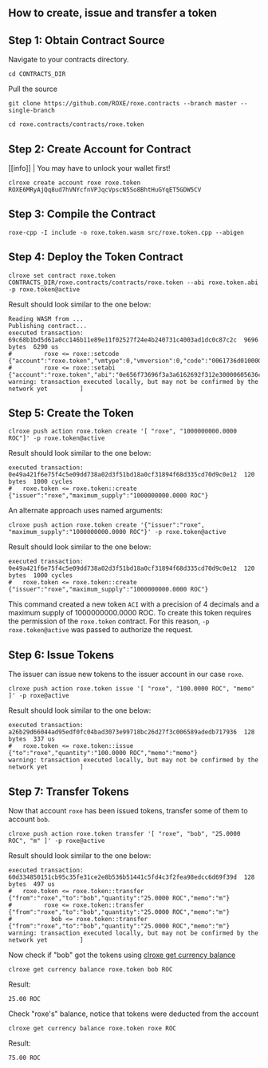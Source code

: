 ## How to create, issue and transfer a token

## Step 1: Obtain Contract Source

Navigate to your contracts directory.

```text
cd CONTRACTS_DIR
```

Pull the source
```text
git clone https://github.com/ROXE/roxe.contracts --branch master --single-branch
```

```text
cd roxe.contracts/contracts/roxe.token
```

## Step 2: Create Account for Contract
[[info]]
| You may have to unlock your wallet first!

```shell
clroxe create account roxe roxe.token ROXE6MRyAjQq8ud7hVNYcfnVPJqcVpscN5So8BhtHuGYqET5GDW5CV
```

## Step 3: Compile the Contract

```shell
roxe-cpp -I include -o roxe.token.wasm src/roxe.token.cpp --abigen
```

## Step 4: Deploy the Token Contract

```shell
clroxe set contract roxe.token CONTRACTS_DIR/roxe.contracts/contracts/roxe.token --abi roxe.token.abi -p roxe.token@active
```

Result should look similar to the one below:
```shell
Reading WASM from ...
Publishing contract...
executed transaction: 69c68b1bd5d61a0cc146b11e89e11f02527f24e4b240731c4003ad1dc0c87c2c  9696 bytes  6290 us
#         roxe <= roxe::setcode               {"account":"roxe.token","vmtype":0,"vmversion":0,"code":"0061736d0100000001aa011c60037f7e7f0060047f...
#         roxe <= roxe::setabi                {"account":"roxe.token","abi":"0e656f73696f3a3a6162692f312e30000605636c6f73650002056f776e6572046e61...
warning: transaction executed locally, but may not be confirmed by the network yet         ]
```

## Step 5: Create the Token

```shell
clroxe push action roxe.token create '[ "roxe", "1000000000.0000 ROC"]' -p roxe.token@active
```

Result should look similar to the one below:
```shell
executed transaction: 0e49a421f6e75f4c5e09dd738a02d3f51bd18a0cf31894f68d335cd70d9c0e12  120 bytes  1000 cycles
#   roxe.token <= roxe.token::create          {"issuer":"roxe","maximum_supply":"1000000000.0000 ROC"}
```

An alternate approach uses named arguments:

```shell
clroxe push action roxe.token create '{"issuer":"roxe", "maximum_supply":"1000000000.0000 ROC"}' -p roxe.token@active
```

Result should look similar to the one below:
```shell
executed transaction: 0e49a421f6e75f4c5e09dd738a02d3f51bd18a0cf31894f68d335cd70d9c0e12  120 bytes  1000 cycles
#   roxe.token <= roxe.token::create          {"issuer":"roxe","maximum_supply":"1000000000.0000 ROC"}
```
This command created a new token `ACI` with a precision of 4 decimals and a maximum supply of 1000000000.0000 ROC.  To create this token requires the permission of the `roxe.token` contract. For this reason, `-p roxe.token@active` was passed to authorize the request.

## Step 6: Issue Tokens

The issuer can issue new tokens to the issuer account in our case `roxe`.

```text
clroxe push action roxe.token issue '[ "roxe", "100.0000 ROC", "memo" ]' -p roxe@active
```

Result should look similar to the one below:
```shell
executed transaction: a26b29d66044ad95edf0fc04bad3073e99718bc26d27f3c006589adedb717936  128 bytes  337 us
#   roxe.token <= roxe.token::issue           {"to":"roxe","quantity":"100.0000 ROC","memo":"memo"}
warning: transaction executed locally, but may not be confirmed by the network yet         ]
```

## Step 7: Transfer Tokens

Now that account `roxe` has been issued tokens, transfer some of them to account `bob`.

```shell
clroxe push action roxe.token transfer '[ "roxe", "bob", "25.0000 ROC", "m" ]' -p roxe@active
```

Result should look similar to the one below:
```text
executed transaction: 60d334850151cb95c35fe31ce2e8b536b51441c5fd4c3f2fea98edcc6d69f39d  128 bytes  497 us
#   roxe.token <= roxe.token::transfer        {"from":"roxe","to":"bob","quantity":"25.0000 ROC","memo":"m"}
#         roxe <= roxe.token::transfer        {"from":"roxe","to":"bob","quantity":"25.0000 ROC","memo":"m"}
#           bob <= roxe.token::transfer        {"from":"roxe","to":"bob","quantity":"25.0000 ROC","memo":"m"}
warning: transaction executed locally, but may not be confirmed by the network yet         ]
```
Now check if "bob" got the tokens using [clroxe get currency balance](https://developers.roxe.tech/)

```shell
clroxe get currency balance roxe.token bob ROC
```

Result:
```text
25.00 ROC
```

Check "roxe's" balance, notice that tokens were deducted from the account

```shell
clroxe get currency balance roxe.token roxe ROC
```

Result:
```text
75.00 ROC
```
